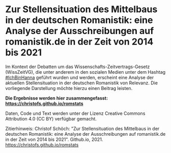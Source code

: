 # Zur Stellensituation des Mittelbaus in der deutschen Romanistik: eine Analyse der Ausschreibungen auf romanistik.de in der Zeit von 2014 bis 2021

Im Kontext der Debatten um das Wissenschafts-Zeitvertrags-Gesetz (WissZeitVG), die unter anderem in den sozialen Medien unter dem Hashtag [#IchBinHanna](https://twitter.com/search?q=%23ichbinhannah&src=typed_query&f=live) geführt wurden und werden, erscheint eine Analyse der aktuellen Stellensituation in der deutschen Romanistik von Relevanz. Die vorliegende Darstellung möchte hierzu einen Beitrag leisten. 

**Die Ergebnisse werden hier zusammengefasst: https://christofs.github.io/romstats**

Daten, Code und Text werden unter der Lizenz Creative Commons Attribution 4.0 (CC BY) verfügbar gemacht. 

Zitierhinweis: Christof Schöch: "Zur Stellensituation des Mittelbaus in der deutschen Romanistik: eine Analyse der Ausschreibungen auf romanistik.de in der Zeit von 2014 bis 2021". Github.io, 2021. https://christofs.github.io/romstats

